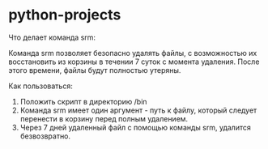 # python-projects
Что делает команда srm:

Команда srm  позволяет безопасно удалять файлы, с возможностью их восстановить из корзины в течении 7 суток с момента удаления. После этого времени, файлы будут полностью утеряны.

Как пользоваться:
1. Положить скрипт в директорию /bin
2. Команда srm имеет один аргумент - путь к файлу, который следует перенести в корзину перед полным удалением.
3. Через 7 дней удаленный файл с помощью команды srm, удалится безвозвратно.
